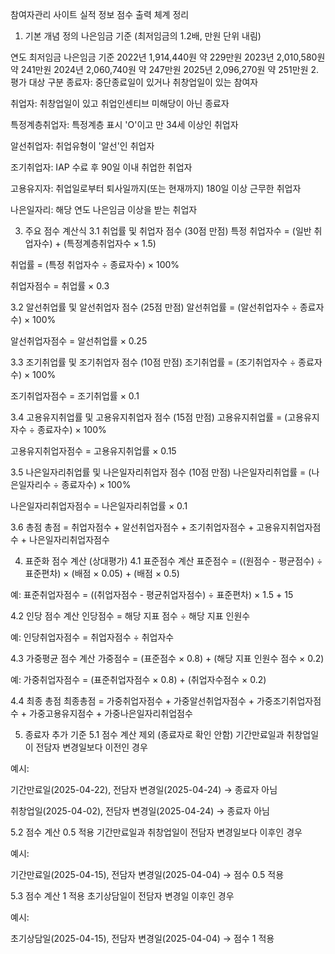 참여자관리 사이트 실적 정보 점수 출력 체계 정리
1. 기본 개념 정의
   나은임금 기준 (최저임금의 1.2배, 만원 단위 내림)


연도	최저임금	나은임금 기준
2022년	1,914,440원	약 229만원
2023년	2,010,580원	약 241만원
2024년	2,060,740원	약 247만원
2025년	2,096,270원	약 251만원
2. 평가 대상 구분
   종료자: 중단종료일이 있거나 취창업일이 있는 참여자

취업자: 취창업일이 있고 취업인센티브 미해당이 아닌 종료자

특정계층취업자: 특정계층 표시 'O'이고 만 34세 이상인 취업자

알선취업자: 취업유형이 '알선'인 취업자

조기취업자: IAP 수료 후 90일 이내 취업한 취업자

고용유지자: 취업일로부터 퇴사일까지(또는 현재까지) 180일 이상 근무한 취업자

나은일자리: 해당 연도 나은임금 이상을 받는 취업자

3. 주요 점수 계산식
   3.1 취업률 및 취업자 점수 (30점 만점)
   특정 취업자수 = (일반 취업자수) + (특정계층취업자수 × 1.5)

취업률 = (특정 취업자수 ÷ 종료자수) × 100%

취업자점수 = 취업률 × 0.3

3.2 알선취업률 및 알선취업자 점수 (25점 만점)
알선취업률 = (알선취업자수 ÷ 종료자수) × 100%

알선취업자점수 = 알선취업률 × 0.25

3.3 조기취업률 및 조기취업자 점수 (10점 만점)
조기취업률 = (조기취업자수 ÷ 종료자수) × 100%

조기취업자점수 = 조기취업률 × 0.1

3.4 고용유지취업률 및 고용유지취업자 점수 (15점 만점)
고용유지취업률 = (고용유지자수 ÷ 종료자수) × 100%

고용유지취업자점수 = 고용유지취업률 × 0.15

3.5 나은일자리취업률 및 나은일자리취업자 점수 (10점 만점)
나은일자리취업률 = (나은일자리수 ÷ 종료자수) × 100%

나은일자리취업자점수 = 나은일자리취업률 × 0.1

3.6 총점
총점 = 취업자점수 + 알선취업자점수 + 조기취업자점수 + 고용유지취업자점수 + 나은일자리취업자점수

4. 표준화 점수 계산 (상대평가)
   4.1 표준점수 계산
   표준점수 = ((원점수 - 평균점수) ÷ 표준편차) × (배점 × 0.05) + (배점 × 0.5)

예: 표준취업자점수 = ((취업자점수 - 평균취업자점수) ÷ 표준편차) × 1.5 + 15

4.2 인당 점수 계산
인당점수 = 해당 지표 점수 ÷ 해당 지표 인원수

예: 인당취업자점수 = 취업자점수 ÷ 취업자수

4.3 가중평균 점수 계산
가중점수 = (표준점수 × 0.8) + (해당 지표 인원수 점수 × 0.2)

예: 가중취업자점수 = (표준취업자점수 × 0.8) + (취업자수점수 × 0.2)

4.4 최종 총점
최종총점 = 가중취업자점수 + 가중알선취업자점수 + 가중조기취업자점수 + 가중고용유지점수 + 가중나은일자리취업점수

5. 종료자 추가 기준
   5.1 점수 계산 제외 (종료자로 확인 안함)
   기간만료일과 취창업일이 전담자 변경일보다 이전인 경우

예시:

기간만료일(2025-04-22), 전담자 변경일(2025-04-24) → 종료자 아님

취창업일(2025-04-02), 전담자 변경일(2025-04-24) → 종료자 아님

5.2 점수 계산 0.5 적용
기간만료일과 취창업일이 전담자 변경일보다 이후인 경우

예시:

기간만료일(2025-04-15), 전담자 변경일(2025-04-04) → 점수 0.5 적용

5.3 점수 계산 1 적용
초기상담일이 전담자 변경일 이후인 경우

예시:

초기상담일(2025-04-15), 전담자 변경일(2025-04-04) → 점수 1 적용